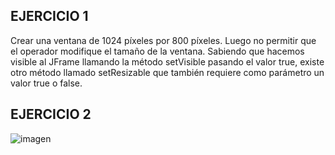 ## EJERCICIO 1
Crear una ventana de 1024 píxeles por 800 píxeles. Luego no permitir que el operador modifique el tamaño de la ventana. Sabiendo que hacemos visible al JFrame llamando la método setVisible pasando el valor true, existe otro método llamado setResizable que también requiere como parámetro un valor true o false. 

## EJERCICIO 2

![imagen](https://user-images.githubusercontent.com/91554777/184280769-d6a4b54f-7c99-4649-930b-184d4bf26db8.png)

